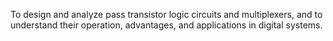 To design and analyze pass transistor logic circuits and multiplexers, and to understand their operation, advantages, and applications in digital systems.
